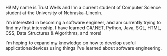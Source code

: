 
Hi! My name is Trust Wells and I'm a current student of Computer Science student at the University of Nebraska-Lincoln. 

I'm interested in becoming a software engineer, and am currently trying to find my first internship. I have learned C#/.NET, Python, Java, SQL, HTML, CSS, Data Structures & Algorithms, and more!

I'm hoping to expand my knowledge on how to develop useful applications/devices using things I've learned about software engineering. 

